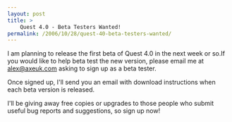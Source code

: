 ```yaml
---
layout: post
title: >
    Quest 4.0 - Beta Testers Wanted!
permalink: /2006/10/28/quest-40-beta-testers-wanted/
---
```

I am planning to release the first beta of Quest 4.0 in the next week or so.If you would like to help beta test the new version, please email me at <a href="mailto:alex@axeuk.com">alex@axeuk.com</a> asking to sign up as a beta tester.

Once signed up, I'll send you an email with download instructions when each beta version is released.

I'll be giving away free copies or upgrades to those people who submit useful bug reports and suggestions, so sign up now!